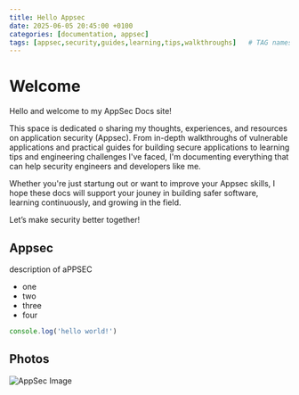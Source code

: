 ```yaml
---
title: Hello Appsec
date: 2025-06-05 20:45:00 +0100
categories: [documentation, appsec]
tags: [appsec,security,guides,learning,tips,walkthroughs]   # TAG names should always be lowercase
---
```


# Welcome

Hello and welcome to my AppSec Docs site!

This space is dedicated o sharing my thoughts, experiences, and resources on application security (Appsec). From in-depth walkthroughs of vulnerable applications and practical guides for building secure applications to learning tips and engineering challenges I've faced, I'm documenting everything that can help security engineers and developers like me.

Whether you're just startung out or want to improve your Appsec skills, I hope these docs will support your jouney in building safer software, learning continuously, and growing in the field.

Let’s make security better together!

## Appsec

description of aPPSEC

* one
* two
* three
* four


```javascript
console.log('hello world!')
```

## Photos

![AppSec Image](https://pbs.twimg.com/profile_images/1860612665141248000/Shs6sO3M_400x400.jpg)